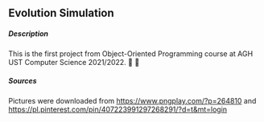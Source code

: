 ## Evolution Simulation

##### Description

This is the first project from Object-Oriented Programming course at AGH UST Computer Science 2021/2022. :seedling: :paw_prints:

##### Sources

Pictures were downloaded from https://www.pngplay.com/?p=264810 and https://pl.pinterest.com/pin/407223991297268291/?d=t&mt=login

